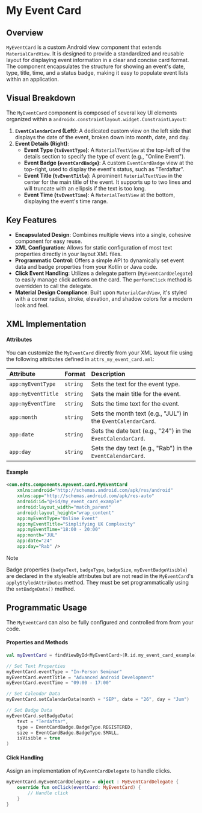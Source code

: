 # My Event Card


## Overview
`MyEventCard` is a custom Android view component that extends `MaterialCardView`. It is designed to provide a standardized and reusable layout for displaying event information in a clear and concise card format. The component encapsulates the structure for showing an event's date, type, title, time, and a status badge, making it easy to populate event lists within an application.


## Visual Breakdown
The `MyEventCard` component is composed of several key UI elements organized within a `androidx.constraintlayout.widget.ConstraintLayout`:

1. **`EventCalendarCard` (Left)**: A dedicated custom view on the left side that displays the date of the event, broken down into month, date, and day.
2. **Event Details (Right)**:
    * **Event Type (`tvEventType`)**: A `MaterialTextView` at the top-left of the details section to specify the type of event (e.g., "Online Event").
    * **Event Badge (`eventCardBadge`)**: A custom `EventCardBadge` view at the top-right, used to display the event's status, such as "Terdaftar".
    * **Event Title (`tvEventTitle`)**: A prominent `MaterialTextView` in the center for the main title of the event. It supports up to two lines and will truncate with an ellipsis if the text is too long.
    * **Event Time (`tvEventTime`)**: A `MaterialTextView` at the bottom, displaying the event's time range.


## Key Features
* **Encapsulated Design**: Combines multiple views into a single, cohesive component for easy reuse.
* **XML Configuration**: Allows for static configuration of most text properties directly in your layout XML files.
* **Programmatic Control**: Offers a simple API to dynamically set event data and badge properties from your Kotlin or Java code.
* **Click Event Handling**: Utilizes a delegate pattern (`MyEventCardDelegate`) to easily manage click actions on the card. The `performClick` method is overridden to call the delegate.
* **Material Design Compliance**: Built upon `MaterialCardView`, it's styled with a corner radius, stroke, elevation, and shadow colors for a modern look and feel.


## XML Implementation

#### Attributes
You can customize the `MyEventCard` directly from your XML layout file using the following attributes defined in `attrs_my_event_card.xml`:

| Attribute          | Format   | Description                                                   |
| :----------------- | :------- | :------------------------------------------------------------ |
| `app:myEventType`  | `string` | Sets the text for the event type.                             |
| `app:myEventTitle` | `string` | Sets the main title for the event.                            |
| `app:myEventTime`  | `string` | Sets the time text for the event.                             |
| `app:month`        | `string` | Sets the month text (e.g., "JUL") in the `EventCalendarCard`. |
| `app:date`         | `string` | Sets the date text (e.g., "24") in the `EventCalendarCard`.   |
| `app:day`          | `string` | Sets the day text (e.g., "Rab") in the `EventCalendarCard`.   |

#### Example
```XML
<com.edts.components.myevent.card.MyEventCard
    xmlns:android="http://schemas.android.com/apk/res/android"
    xmlns:app="http://schemas.android.com/apk/res-auto"
    android:id="@+id/my_event_card_example"
    android:layout_width="match_parent"
    android:layout_height="wrap_content"
    app:myEventType="Online Event"
    app:myEventTitle="Simplifying UX Complexity"
    app:myEventTime="18:00 - 20:00"
    app:month="JUL"
    app:date="24"
    app:day="Rab" />
```

> [!note]
> Badge properties (`badgeText`, `badgeType`, `badgeSize`, `myEventBadgeVisible`) are declared in the styleable attributes but are not read in the `MyEventCard`'s `applyStyledAttributes` method. They must be set programmatically using the `setBadgeData()` method.


## Programmatic Usage
The `MyEventCard` can also be fully configured and controlled from from your code.

#### Properties and Methods
```Kotlin
val myEventCard = findViewById<MyEventCard>(R.id.my_event_card_example)

// Set Text Properties
myEventCard.eventType = "In-Person Seminar"
myEventCard.eventTitle = "Advanced Android Development"
myEventCard.eventTime = "09:00 - 17:00"

// Set Calendar Data
myEventCard.setCalendarData(month = "SEP", date = "26", day = "Jum")

// Set Badge Data
myEventCard.setBadgeData(
    text = "Terdaftar",
    type = EventCardBadge.BadgeType.REGISTERED,
    size = EventCardBadge.BadgeType.SMALL,
    isVisible = true
)
```

#### Click Handling
Assign an implementation of `MyEventCardDelegate` to handle clicks.

```Kotlin
myEventCard.myEventCardDelegate = object : MyEventCardDelegate {
    override fun onClick(eventCard: MyEventCard) {
        // Handle click
    }
}
```

